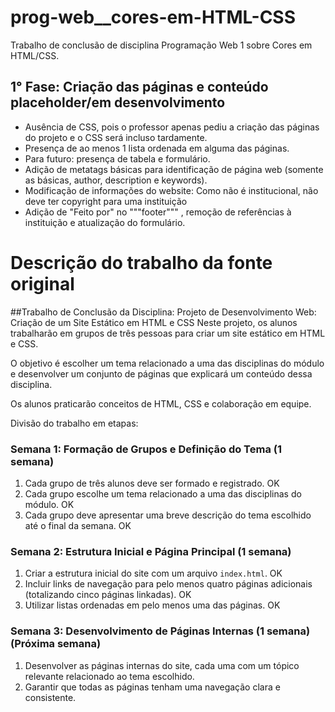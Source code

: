 # prog-web__cores-em-HTML-CSS
Trabalho de conclusão de disciplina Programação Web 1 sobre Cores em HTML/CSS.

## 1° Fase: Criação das páginas e conteúdo placeholder/em desenvolvimento
 - Ausência de CSS, pois o professor apenas pediu a criação das páginas do projeto e o CSS será incluso tardamente.
 - Presença de ao menos 1 lista ordenada em alguma das páginas.
 - Para futuro: presença de tabela e formulário.
 - Adição de metatags básicas para identificação de página web (somente as básicas, author, description e keywords).
 - Modificação de informações do website: Como não é institucional, não deve ter copyright para uma instituição
 - Adição de "Feito por" no """footer""" , remoção de referências à instituição e atualização do formulário.

# Descrição do trabalho da fonte original

##Trabalho de Conclusão da Disciplina: Projeto de Desenvolvimento Web: Criação de um Site Estático em HTML e CSS
Neste projeto, os alunos trabalharão em grupos de três pessoas para criar um site estático em HTML e CSS.

O objetivo é escolher um tema relacionado a uma das disciplinas do módulo e desenvolver um conjunto de páginas que explicará um conteúdo dessa disciplina.

Os alunos praticarão conceitos de HTML, CSS e colaboração em equipe.

Divisão do trabalho em etapas:

### Semana 1: Formação de Grupos e Definição do Tema (1 semana)

 1. Cada grupo de três alunos deve ser formado e registrado. OK
 2. Cada grupo escolhe um tema relacionado a uma das disciplinas do módulo. OK
 3. Cada grupo deve apresentar uma breve descrição do tema escolhido até o final da semana. OK

### Semana 2: Estrutura Inicial e Página Principal (1 semana)

 1. Criar a estrutura inicial do site com um arquivo `index.html`. OK
 2. Incluir links de navegação para pelo menos quatro páginas adicionais (totalizando cinco páginas linkadas). OK
 3. Utilizar listas ordenadas em pelo menos uma das páginas. OK

### Semana 3: Desenvolvimento de Páginas Internas (1 semana) (Próxima semana)

 1. Desenvolver as páginas internas do site, cada uma com um tópico relevante relacionado ao tema escolhido.
 2. Garantir que todas as páginas tenham uma navegação clara e consistente.